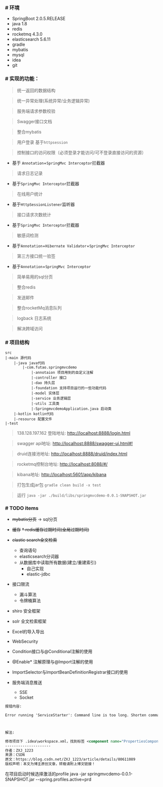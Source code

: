### # 环境
* SpringBoot 2.0.5.RELEASE
* java 1.8
* redis
* rocketmq 4.3.0
* elasticsearch 5.6.11
* gradle
* mybatis
* mysql
* idea
* git

### # 实现的功能：
 
> 统一返回的数据结构

> 统一异常处理(系统异常/业务逻辑异常)

> 服务端请求参数校验

> Swagger接口文档

> 整合mybatis

> 用户登录
    基于`httpsession`

> 控制接口的访问权限（必须登录才能访问/可不登录直接访问的资源）
 * 基于 `Annotation`+`SpringMvc Interceptor`拦截器

> 请求日志记录
 * 基于`SpringMvc Interceptor`拦截器

> 在线用户统计
 * 基于`HttpSessionListener`监听器

> 接口请求次数统计
 * 基于`SpringMvc Interceptor`拦截器

> 敏感词检测
 * 基于`Annotation`+`Hibernate Validator`+`SpringMvc Interceptor`
 
> 第三方接口统一验签
 * 基于`Annotation`+`SpringMvc Interceptor`
 
> 简单易用的sql分页

> 整合redis

> 发送邮件

> 整合rocketMq消息队列

> logback 日志系统

> 解决跨域访问
 
### # 项目结构
```
src
|-main 源代码
    |-java java代码
        |-com.futao.springmvcdemo
            |-annotaion 项目用到的自定义注解
            |-controller 接口
            |-dao 持久层
            |-foundation 支持项目运行的一些功能代码
            |-model 实体层
            |-service 业务逻辑层
            |-utils 工具类
            |-SpringmvcdemoApplication.java 启动类
    |-kotlin kotlin代码
    |-resource 配置文件
|-test
```

> 138.128.197.162
> 登陆地址: [http://localhost:8888/login.html](http://localhost:8888/login.html)

> swagger api地址: [http://localhost:8888/swagger-ui.html#!](http://localhost:8888/swagger-ui.html#!)

> druid连接池地址: [http://localhost:8888/druid/index.html](http://localhost:8888/druid/index.html)

> rocketmq控制台地址: [http://localhost:8088/#/](http://localhost:8088/#/)

> kibana地址: [http://localhost:5601/app/kibana](http://localhost:5601/app/kibana)

> 打包生成jar包 `gradle clean build -x test`
    
> 运行 `java -jar ./build/libs/springmvcdemo-0.0.1-SNAPSHOT.jar`


### # TODO items
* ~~mybatis分页~~ -> sql分页
* ~~缓存~~
    ~~* redis缓存过期时间(全局过期时间)~~
* ~~elastic search全文检索~~
    * 查询语句
    * elasticsearch分词器
    * 从数据库中读取所有数据(建立/重建索引)
        * 自己实现
        * elastic-jdbc
* 接口限流
    * 漏斗算法
    * 令牌桶算法
* shiro 安全框架
* solr 全文检索框架
* Excel的导入导出
* WebSecurity

* Condition接口与@Conditional注解的使用
* @Enable* 注解原理与@Import注解的使用
* ImportSelector与ImportBeanDefinitionRegistrar接口的使用
* 服务端消息推送
    * SSE 
    * Socket

```xml
报错内容:

Error running 'ServiceStarter': Command line is too long. Shorten command line for ServiceStarter or also for Application default configuration.



解法:

修改项目下 .idea\workspace.xml，找到标签 <component name="PropertiesComponent"> ， 在标签里加一行  <property name="dynamic.classpath" value="true" />
--------------------- 
作者：ZXJ_1223 
来源：CSDN 
原文：https://blog.csdn.net/ZXJ_1223/article/details/80611089 
版权声明：本文为博主原创文章，转载请附上博文链接！

```

在项目启动时候选择激活的profile
java -jar springmvcdemo-0.0.1-SNAPSHOT.jar --spring.profiles.active=prd